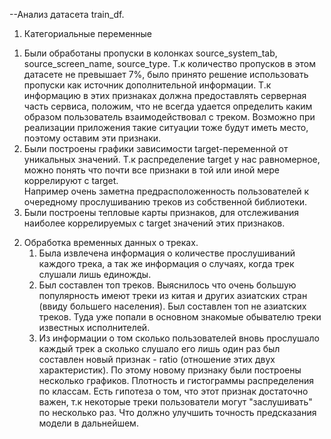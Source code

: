 --Анализ датасета train_df.


1. Категориальные переменные
  1) Были обработаны пропуски в колонках source_system_tab, source_screen_name, source_type.  Т.к количество пропусков в этом датасете не превышает 7%, было принято решение использовать пропуски как источник дополнительной информации. Т.к информацию в этих признаках должна предоставлять серверная часть сервиса, положим, что не всегда удается определить каким образом пользователь взаимодействовал с треком. Возможно при реализации приложения такие ситуации тоже будут иметь место, поэтому оставим эти признаки. 
  2) Были построены графики зависимости target-переменной от уникальных значений. Т.к распределение target у нас равномерное, можно понять что почти все признаки в той или иной мере коррелируют с target.     
 Например очень заметна предрасположенность пользователей к очередному прослушиванию треков из собственной библиотеки.
  3) Были построены тепловые карты признаков, для отслеживания наиболее коррелируемых с target значений этих признаков.

2. Обработка временных данных о треках.
   1) Была извлечена информация о количестве прослушиваний каждого трека, а так же информация о случаях, когда трек слушали лишь единожды.
   2) Был составлен топ треков. Выяснилось что очень большую популярность имеют треки из китая и других азиатских стран (ввиду большего населения). Был составлен топ не азиатских треков. Туда уже попали в основном знакомые обывателю треки известных исполнителей.
   3) Из информации о том сколько пользователей вновь прослушало каждый трек а сколько слушало его лишь один раз был составлен новый признак - ratio (отношение этих двух характеристик).
      По этому новому признаку были построены несколько графиков. Плотность и гистограммы распределения по классам. Есть гипотеза о том, что этот признак достаточно важен, т.к некоторые треки пользователи могут "заслушивать" по несколько раз. Что должно улучшить точность предсказания модели в дальнейшем.
